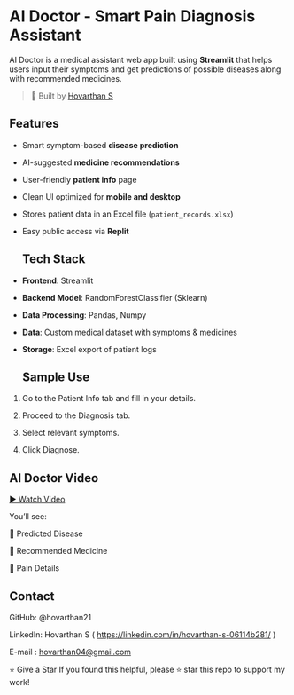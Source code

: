 #  AI Doctor - Smart Pain Diagnosis Assistant

AI Doctor is a medical assistant web app built using **Streamlit** that helps users input their symptoms and get predictions of possible diseases along with recommended medicines.

> 🚀 Built by [Hovarthan S](https://github.com/hovarthan21)


##  Features

- Smart symptom-based **disease prediction**
- AI-suggested **medicine recommendations**
- User-friendly **patient info** page
- Clean UI optimized for **mobile and desktop**
- Stores patient data in an Excel file (`patient_records.xlsx`)
- Easy public access via **Replit**

  ##  Tech Stack

- **Frontend**: Streamlit
- **Backend Model**: RandomForestClassifier (Sklearn)
- **Data Processing**: Pandas, Numpy
- **Data**: Custom medical dataset with symptoms & medicines
- **Storage**: Excel export of patient logs

  ## Sample Use
 1. Go to the Patient Info tab and fill in your details.

 2. Proceed to the Diagnosis tab.

 3. Select relevant symptoms.

 4. Click Diagnose.

## AI Doctor Video

[▶ Watch Video](https://drive.google.com/file/d/10EzoKsvOcUnVbKh4_xUgTNsmn81ZNhCd/view?usp=sharing)


You’ll see:

🧬 Predicted Disease

💊 Recommended Medicine

📍 Pain Details

## Contact

GitHub: @hovarthan21

LinkedIn: Hovarthan S ( https://linkedin.com/in/hovarthan-s-06114b281/ )

E-mail : hovarthan04@gmail.com

⭐ Give a Star
If you found this helpful, please ⭐ star this repo to support my work!


